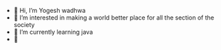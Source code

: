- 👋 Hi, I’m Yogesh wadhwa
- 👀 I’m interested in making a world better place for all the section of the society
- 🌱 I’m currently learning java
- 💞

<!---
yogu1212/yogu1212 is a ✨ special ✨ repository because its `README.md` (this file) appears on your GitHub profile.
You can click the Preview link to take a look at your changes.
--->
